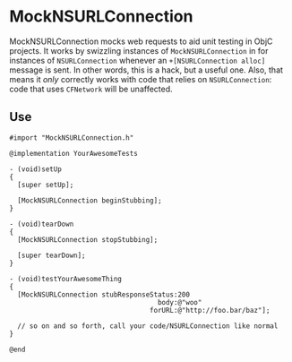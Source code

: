 # MockNSURLConnection

MockNSURLConnection mocks web requests to aid unit testing in ObjC projects. It works by swizzling instances of `MockNSURLConnection` in for instances of `NSURLConnection` whenever an `+[NSURLConnection alloc]` message is sent. In other words, this is a hack, but a useful one. Also, that means it *only* correctly works with code that relies on `NSURLConnection`: code that uses `CFNetwork` will be unaffected.

## Use

```objc
#import "MockNSURLConnection.h"

@implementation YourAwesomeTests

- (void)setUp
{
  [super setUp];
    
  [MockNSURLConnection beginStubbing];
}

- (void)tearDown
{
  [MockNSURLConnection stopStubbing];
  
  [super tearDown];
}

- (void)testYourAwesomeThing
{
  [MockNSURLConnection stubResponseStatus:200
                                     body:@"woo"
                                   forURL:@"http://foo.bar/baz"];
  
  // so on and so forth, call your code/NSURLConnection like normal
}

@end
```